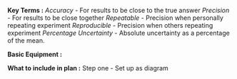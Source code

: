 **Key Terms :**
*Accuracy* - For results to be close to the true answer
*Precision* - For results to be close together
*Repeatable* - Precision when personally repeating experiment
*Reproducible* - Precision when others repeating experiment
*Percentage Uncertainty* - Absolute uncertainty as a percentage of the mean.

**Basic Equipment :**

**What to include in plan :**
Step one - Set up as diagram